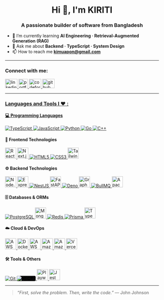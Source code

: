 <!-- README.md for https://github.com/magic-kiri -->

<h1 align="center">Hi 👋, I'm KIRITI</h1>
<h3 align="center">A passionate builder of software from Bangladesh</h3>

- 🌱 I’m currently learning **AI Engineering · Retrieval-Augmented Generation (RAG)**
- 💬 Ask me about **Backend · TypeScript · System&nbsp;Design**
- 📫 How to reach me **kimuapon@gmail.com**

---

<h3 align="left">Connect with me:</h3>

<p align="left">
  <a href="https://linkedin.com/in/magic-kiri" target="_blank">
    <img src="https://raw.githubusercontent.com/rahuldkjain/github-profile-readme-generator/master/src/images/icons/Social/linked-in-alt.svg"
         alt="linkedin" height="30" width="40" />
  </a>
   <a href="https://magickiri.com/?utm_source=github">
    <img src="https://magickiri.com/public/photo_64.png" alt="portfolio" height="30" width="30" />
  </a>
  <a href="https://codeforces.com/profile/magic_kiri" target="_blank">
    <img src="https://raw.githubusercontent.com/rahuldkjain/github-profile-readme-generator/master/src/images/icons/Social/codeforces.svg"
         alt="codeforces" height="30" width="40" />
  </a>
  <a href="https://github.com/magic-kiri" target="_blank">
    <img src="https://raw.githubusercontent.com/rahuldkjain/github-profile-readme-generator/master/src/images/icons/Social/github.svg"
         alt="github" height="30" width="40" />
  </a.
</p>

---

<h3 align="left">Languages&nbsp;and&nbsp;Tools&nbsp;I&nbsp;❤️ :</h3>
<!-- Programming Languages -->
<h4>💻 Programming Languages</h4>
<p>
  <a href="https://www.typescriptlang.org/docs/" target="_blank">
    <img src="https://img.icons8.com/color/36/000000/typescript.png" alt="TypeScript" title="TypeScript"/>
  </a>
  <a href="https://developer.mozilla.org/docs/Web/JavaScript" target="_blank">
    <img src="https://img.icons8.com/color/36/000000/javascript.png" alt="JavaScript" title="JavaScript"/>
  </a>
  <a href="https://docs.python.org/3/" target="_blank">
    <img src="https://img.icons8.com/color/36/000000/python.png" alt="Python" title="Python"/>
  </a>
  <a href="https://go.dev/doc/" target="_blank">
    <img src="https://img.icons8.com/color/36/000000/golang.png" alt="Go" title="Go"/>
  </a>
  <a href="https://en.cppreference.com/w/" target="_blank">
    <img src="https://img.icons8.com/color/36/000000/c-plus-plus-logo.png" alt="C++" title="C++"/>
  </a>
</p>

<!-- Frontend -->
<h4>🎨 Frontend Technologies</h4>
<p>
  <a href="https://react.dev/" target="_blank">
    <img src="https://cdn.simpleicons.org/react" alt="React" title="React" height="36"/>
  </a>
  <a href="https://nextjs.org/docs" target="_blank">
    <img src="https://cdn.simpleicons.org/nextdotjs/ffffff" alt="Next.js" title="Next.js" height="36"/>
  </a>
  <a href="https://developer.mozilla.org/docs/Web/HTML" target="_blank">
    <img src="https://img.icons8.com/color/36/000000/html-5.png" alt="HTML5" title="HTML5"/>
  </a>
  <a href="https://developer.mozilla.org/docs/Web/CSS" target="_blank">
    <img src="https://img.icons8.com/color/36/000000/css3.png" alt="CSS3" title="CSS3"/>
  </a>
  <a href="https://tailwindcss.com/docs" target="_blank">
    <img src="https://cdn.simpleicons.org/tailwindcss" alt="Tailwind CSS" title="Tailwind CSS" height="36"/>
  </a>
</p>

<!-- Backend -->
<h4>⚙️ Backend Technologies</h4>
<p>
  <a href="https://nodejs.org/en/docs" target="_blank">
    <img src="https://cdn.simpleicons.org/nodedotjs" alt="Node.js" title="Node.js" height="36"/>
  </a>
  <a href="https://expressjs.com/en/4x/api.html" target="_blank">
    <img src="https://cdn.simpleicons.org/express/ffffff" alt="Express" title="Express" height="36"/>
  </a>
  <a href="https://docs.nestjs.com/" target="_blank">
    <img src="https://img.icons8.com/color/36/000000/nestjs.png" alt="NestJS" title="NestJS"/>
  </a>
  <a href="https://fastapi.tiangolo.com/" target="_blank">
    <img src="https://cdn.simpleicons.org/fastapi" alt="FastAPI" title="FastAPI" height="36"/>
  </a>
  <a href="https://docs.deno.com/" target="_blank">
    <img src="https://img.icons8.com/color/36/000000/deno.png" alt="Deno" title="Deno"/>
  </a>
    <a href="https://graphql.org/learn/" target="_blank">
    <img src="https://cdn.simpleicons.org/graphql" alt="GraphQL" title="GraphQL" height="36"/>
  </a>
  <a href="https://docs.bullmq.io/" target="_blank">
    <img src="https://img.icons8.com/color/36/000000/bull.png" alt="BullMQ" title="BullMQ"/>
  </a>
  <a href="https://kafka.apache.org/documentation/" target="_blank">
    <img src="https://cdn.simpleicons.org/apachekafka/ffffff" alt="Apache Kafka" title="Apache Kafka" height="36"/>
  </a>
</p>

<!-- Database & ORM -->
<h4>🗄️ Databases & ORMs</h4>
<p>
  <a href="https://www.postgresql.org/docs/" target="_blank">
    <img src="https://img.icons8.com/color/36/000000/postgreesql.png" alt="PostgreSQL" title="PostgreSQL"/>
  </a>
  <a href="https://www.mongodb.com/docs/" target="_blank">
    <img src="https://cdn.simpleicons.org/mongodb/4FAA41" alt="MongoDB" title="MongoDB" height="36"/>
  </a>
  <a href="https://redis.io/docs/" target="_blank">
    <img src="https://img.icons8.com/color/36/000000/redis.png" alt="Redis" title="Redis"/>
  </a>
  <a href="https://www.prisma.io/docs/" target="_blank">
    <img src="https://img.icons8.com/color/36/000000/prisma-orm.png" alt="Prisma" title="Prisma"/>
  </a>
  <a href="https://typeorm.io/" target="_blank">
    <img src="https://cdn.simpleicons.org/typeorm" alt="TypeORM" title="TypeORM" height="36"/>
  </a>
</p>

<!-- Cloud & DevOps -->
<h4>☁️ Cloud & DevOps</h4>
<p>
  <a href="https://docs.aws.amazon.com/" target="_blank">
    <img src="https://upload.wikimedia.org/wikipedia/commons/9/93/Amazon_Web_Services_Logo.svg" alt="AWS" title="AWS" height="36"/>
  </a>
  <a href="https://docs.docker.com/" target="_blank">
    <img src="https://cdn.simpleicons.org/docker" alt="Docker" title="Docker" height="36"/>
  </a>
  <a href="https://docs.aws.amazon.com/lambda/" target="_blank">
    <img src="https://cdn.simpleicons.org/awslambda" alt="AWS Lambda" title="AWS Lambda" height="36"/>
  </a>
  <a href="https://docs.aws.amazon.com/s3/" target="_blank">
    <img src="https://cdn.simpleicons.org/amazons3" alt="Amazon S3" title="Amazon S3" height="36"/>
  </a>
  <a href="https://docs.aws.amazon.com/ecs/" target="_blank">
    <img src="https://cdn.simpleicons.org/amazonec2" alt="Amazon ECS" title="Amazon ECS" height="36"/>
  </a>
  <a href="https://vercel.com/docs" target="_blank">
    <img src="https://cdn.simpleicons.org/vercel/ffffff" alt="Vercel" title="Vercel" height="36"/>
  </a>
</p>

<!-- Tools & Others -->
<h4>🛠️ Tools & Others</h4>
<p>
  <a href="https://git-scm.com/doc" target="_blank">
    <img src="https://img.icons8.com/color/36/000000/git.png" alt="Git" title="Git"/>
  </a>
  <a href="https://docs.github.com/" target="_blank">
    <img src="https://img.icons8.com/ios-glyphs/36/FFFFFF/github.png" alt="GitHub" title="GitHub" style="background:#000;border-radius:4px;"/>
  </a>
  <a href="https://playwright.dev/docs/intro" target="_blank">
    <img src="https://playwright.dev/img/playwright-logo.svg" alt="Playwright" title="Playwright" height="36"/>
  </a>
  <a href="https://jestjs.io/docs/getting-started" target="_blank">
    <img src="https://cdn.simpleicons.org/jest" alt="Jest" title="Jest" height="36"/>
  </a>
</p>

---

> *“First, solve the problem. Then, write the code.”* — John Johnson
